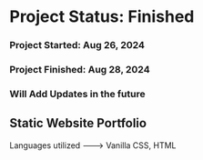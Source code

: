 # Project Status: Finished

### Project Started: Aug 26, 2024

### Project Finished: Aug 28, 2024

### Will Add Updates in the future

## Static Website Portfolio

 Languages utilized
 ---> Vanilla CSS, HTML

